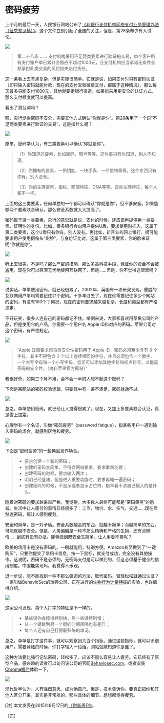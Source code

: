 # 密码疲劳

上个月的最后一天，人民银行网站公布了[《非银行支付机构网络支付业务管理办法（征求意见稿）》](http://www.pbc.gov.cn/rmyh/105208/2905111/index.html)。这个文件立刻引起了全国的关注，但是，第28条却少有人讨论。

![](http://www.ruanyifeng.com/blogimg/asset/2015/bg2015081801.jpg)

> 第二十八条 …… 支付机构采用不足两类要素进行验证的交易，单个客户所有支付账户单日累计金额应不超过1000元，且支付机构应当承诺无条件全额承担此类交易的风险损失赔付责任。

这一条看上去有点复杂，但是实际很简单。它就是说，如果支付时只有密码认证（即只输入密码就能付款，现在的支付宝和微信支付，都属于这种情况），那么每天最多只能支付1000元，其他就要走银行渠道。如果能采用更安全的认证方式，那么支付额度就可以提高。

看出了潜台词吗？

嗯，央行觉得密码不安全，需要其他方式确认“你就是你”。第28条用了一个词“不足两类要素进行验证的交易”，这是指什么呢？

![](http://www.ruanyifeng.com/blogimg/asset/2015/bg2015081802.jpg)

原来，密码学认为，有三类要素可以确认“你就是你”。

> （1）你知道的要素，比如密码、暗号等等。这件事只有你知道，别人不知道。
>
> （2）你拥有的要素，一把钥匙、一块手表、一件信物等等。这件东西只有你有，别人没有。
>
> （3）你的生理要素，指纹、面部特征、DNA等等。这些生理特征，每个人都不一样。

上面的这三类要素，任何单独的一个都可以确认“你就是你”，但不够安全。如果能够两个要素联合确认，那么安全系数就大大提高了。

密码属于第一类要素，央行的意思就是说，支付的时候，还应该再提供另一类要素，证明你的身份。比如，很多银行会向用户提供U盾，要求使用时插入，这属于第二类要素，这个U盾只有你有，别人没有。再比如，新开业的网上银行，很可能要求用户使用摄像头“刷脸”，与身份证比对，这属于第三类要素，你的脸来证明“你就是你”。

![](http://www.ruanyifeng.com/blogimg/asset/2015/bg2015081803.jpg)

听上去很美，不是吗？那么严密的措施、那么多高科技手段，保证你的资金不会被盗用，现在你可以高深无忧地使用互联网了，但是……但是，你不觉得这很累吗？

![](http://www.ruanyifeng.com/blogimg/asset/2015/bg2015081804.jpg)

说实话，单单使用密码，就已经很累了。2002年，英国有一项研究发现，重度的互联网用户平均需要记住21个密码。十多年过去了，现在你需要记住多少个网站的密码，有没有100个？何况，现在的密码要求越来越复杂，长度和类型都有严格规定。

不开玩笑，很多人连自己的密码都记不住。举例来说，大家都喜欢用苹果公司的产品，但是使用它的产品，你需要一个用户名 Apple ID和对应的密码。苹果公司对这个密码，有严格规定。

![](http://www.ruanyifeng.com/blogimg/asset/2015/bg2015081805.png)

> “Apple 政策要求您将高安全性密码用于 Apple ID。密码必须至少含有 8 个字符，其中不得包含 3 个以上连续相同的字符，并且必须包含一个数字、一个大写字母和一个小写字母。您还可以添加其他字符和标点符号，以提高密码的安全性。（摘自苹果官方网站）”

我很好奇，如果三个月不用，会不会一半的人想不起这个密码？

下面是某网站的密码校验逻辑，只要其中有一条不满足，密码就通不过。

![](http://www.ruanyifeng.com/blogimg/asset/2015/bg2015081806.png)

总之，单单使用密码，就已经让人觉得很累了。现在，又加上多要素联合认证，真是雪上加霜。

心理学有一个名词，叫做“密码疲劳”（password fatigue），指某些用户一遇到输入密码的场合，就感到厌倦和疲劳。

![](http://www.ruanyifeng.com/blogimg/asset/2015/bg2015081807.jpg)

下面是“密码疲劳”的一些典型发作场合。

> - 要求创建一个新的密码；
> - 创建的密码太简单，不符合网站要求，要求重新创建；
> - 创建密码的时候，要求输入两次；
> - 明明已经登陆，但是进入重要功能时，要求再输一遍密码；
> - 创建密码的时候，不显示或者显示占位符，根本看不清自己输入的是什么。

随着对密码的要求越来越严格，我觉得，大多数人最终可能都是“密码疲劳”的患者。生活中让人疲劳的事情已经很多了：工作、物价、水、空气、交通……现在居然连密码，都让人感到疲劳。

安全和简单，是一对矛盾。安全系数越高的东西，就越不简单；而越简单的东西，可能就越不安全。但是，人类偏偏是一种不那么精确和严格的生物，还有点懒惰……到底有没有办法，能够做到既安全又简单，让人用着不累呢？

欧美的信用卡是没有密码的。一刷就能用，特别方便。Amazon甚至做到了“一键购买”，只要你提交了信用卡信息，按一下鼠标，就支付成功，完全没有其他操作。这说明，密码不是必须的，无密码支付是可以做到的，但这必须基于健全的信用制度。中国能实现吗，我觉得不乐观。

退一步说，能不能找到一种不那么强迫的方法，取代密码，轻轻松松就通过认证？一家叫做BehavioSec的瑞典公司，正在进行的[生物行为计量特征](https://paul.reviews/behavioral-profiling-the-password-you-cant-change/)的实验，也许值得介绍。

![](http://www.ruanyifeng.com/blogimg/asset/2015/bg2015081808.png)

这家公司发现，每个人打字的特征是不一样的。

> - 某些键你会按得特别快，另一些键特别慢；
> - 从一个键跳到另一个键的时间间隔也有差异；
> - 每个人还有自己打得最熟练的单词。

总之，单单是打字这件事，就可以观察到几百个指标。通过这些指标，就可以识别用户。需要登陆的时候，你打字输入一段话，网站就能知道你是谁了。

这种方法要比强行记忆密码，轻松多了，应该不那么容易让人疲劳。它已经有了原型产品，感兴趣的读者可以访问该公司的官网[Behaviosec.com](http://behaviosec.com/)，或者安装[Chrome插件](https://chrome.google.com/webstore/detail/keyboard-privacy/aoeboeflhhnobfjkafamelopfeojdohk)体验一下。

![](http://www.ruanyifeng.com/blogimg/asset/2015/bg2015081809.png)

现代哲学认为，人有强烈意愿，成为他自己。但是，技术告诉你，要真正把你和其他人区分开来，其实是非常难的。那些具体的细节，想想都觉得疲劳。

[注] 本文发表在2015年8月17日的[《财新周刊》](http://weekly.caixin.com/2015-08-14/100839848.html)。

（完）

